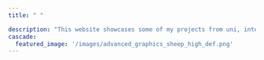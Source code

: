 ```yaml
---
title: " "

description: "This website showcases some of my projects from uni, internships and my spare time."
cascade:
  featured_image: '/images/advanced_graphics_sheep_high_def.png'
---
```

